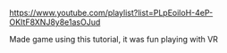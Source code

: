https://www.youtube.com/playlist?list=PLpEoiloH-4eP-OKItF8XNJ8y8e1asOJud

Made game using this tutorial, it was fun playing with VR
